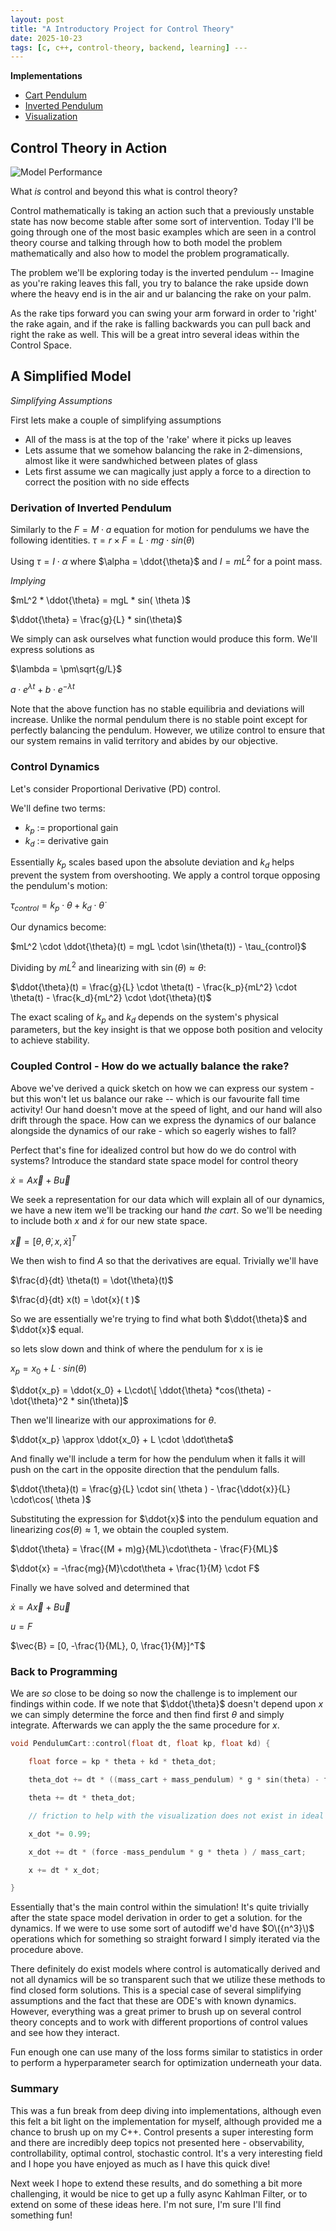 ```yaml
---
layout: post
title: "A Introductory Project for Control Theory"
date: 2025-10-23
tags: [c, c++, control-theory, backend, learning] ---
---
```


**Implementations**
- [Cart Pendulum](https://github.com/cyancirrus/stablestar/blob/main/src/cart_pendulum.cpp)
- [Inverted Pendulum](https://github.com/cyancirrus/stablestar/blob/main/src/pendulum.cpp)
- [Visualization](https://github.com/cyancirrus/stablestar/blob/main/src/main.cpp)

## Control Theory in Action
![Model Performance](./assets/control_simulation.gif)

What _is_ control and beyond this what is control theory?

Control mathematically is taking an action such that a previously unstable state has now become stable after some sort of intervention.
Today I'll be going through one of the most basic examples which are seen in a control theory course and talking through how to both model the problem mathematically and also how to model the problem programatically.

The problem we'll be exploring today is the inverted pendulum -- Imagine as you're raking leaves this fall, you try to balance the rake upside down where the heavy end is in the air and ur balancing the rake on your palm.

As the rake tips forward you can swing your arm forward in order to 'right' the rake again, and if the rake is falling backwards you can pull back and right the rake as well. This will be a great intro several ideas within the Control Space.

## A Simplified Model

*Simplifying Assumptions*

First lets make a couple of simplifying assumptions
- All of the mass is at the top of the 'rake' where it picks up leaves
- Lets assume that we somehow balancing the rake in 2-dimensions, almost like it were sandwhiched between plates of glass
- Lets first assume we can magically just apply a force to a direction to correct the position with no side effects

### Derivation of Inverted Pendulum

Similarly to the $F = M \cdot a$ equation for motion for pendulums we have the following identities.
$\tau = r \times F = L \cdot mg \cdot sin(\theta)$

Using $\tau = I \cdot \alpha$ where $\alpha = \ddot{\theta}$ and $I = m L^2$ for a point mass.

*Implying*

$mL^2 * \ddot{\theta} = mgL * sin( \theta )$

$\ddot{\theta} = \frac{g}{L} * sin(\theta)$

We simply can ask ourselves what function would produce this form. We'll express solutions as

$\lambda = \pm\sqrt{g/L}$

$a \cdot e^{\lambda t} + b \cdot e^{-\lambda t}$

Note that the above function has no stable equilibria and deviations will increase. Unlike the normal pendulum there is no stable point except for perfectly balancing the pendulum.
However, we utilize control to ensure that our system remains in valid territory and abides by our objective.

### Control Dynamics

Let's consider Proportional Derivative (PD) control.

We'll define two terms:
- $k_p$ := proportional gain
- $k_d$ := derivative gain

Essentially $k_p$ scales based upon the absolute deviation and $k_d$ helps prevent the system from overshooting. We apply a control torque opposing the pendulum's motion:

$\tau_{control} = k_p \cdot \theta + k_d \cdot \dot{\theta}$

Our dynamics become:

$mL^2 \cdot \ddot{\theta}(t) = mgL \cdot \sin(\theta(t)) - \tau_{control}$

Dividing by $mL^2$ and linearizing with $\sin(\theta) \approx \theta$:

$\ddot{\theta}(t) = \frac{g}{L} \cdot \theta(t) - \frac{k_p}{mL^2} \cdot \theta(t) - \frac{k_d}{mL^2} \cdot \dot{\theta}(t)$

The exact scaling of $k_p$ and $k_d$ depends on the system's physical parameters, but the key insight is that we oppose both position and velocity to achieve stability.

### Coupled Control - How do we actually balance the rake?


Above we've derived a quick sketch on how we can express our system - but this won't let us balance our rake -- which is our favourite fall time activity! Our hand doesn't move at the speed of light, and our hand will also drift through the space. How can we express the dynamics of our balance alongside the dynamics of our rake - which so eagerly wishes to fall?


Perfect that's fine for idealized control but how do we do control with systems? Introduce the standard state space model for control theory

$\dot{x} = A\vec{x} + B\vec{u}$

We seek a representation for our data which will explain all of our dynamics, we have a new item we'll be tracking our hand _the cart_. So we'll be needing to include both $x$ and $\dot{x}$ for our new state space.

$\vec{x}=[\theta, \dot{\theta}, x, \dot{x}]^T$

We then wish to find $A$ so that the derivatives are equal. Trivially we'll have

$\frac{d}{dt} \theta(t) = \dot{\theta}(t)$

$\frac{d}{dt} x(t) = \dot{x}( t )$

So we are  essentially we're trying to find what both $\ddot{\theta}$ and $\ddot{x}$ equal.

so lets slow down and think of where the pendulum for x is ie

$x_p = x_0 + L \cdot sin( \theta )$

$\ddot{x_p} = \ddot{x_0} + L\cdot\[ \ddot{\theta} *cos(\theta) - \dot{\theta}^2 * sin(\theta)]$

Then we'll linearize with our approximations for $\theta$.

$\ddot{x_p} \approx \ddot{x_0} + L \cdot \ddot\theta$

And finally we'll include a term for how the pendulum when it falls it will push on the cart in the opposite direction that the pendulum falls.

$\ddot{\theta}(t) = \frac{g}{L} \cdot sin( \theta ) - \frac{\ddot{x}}{L} \cdot\cos( \theta )$

Substituting the expression for $\ddot{x}$ into the pendulum equation and linearizing $cos(\theta) \approx 1$, we obtain the coupled system.

$\ddot{\theta} = \frac{(M + m)g}{ML}\cdot\theta - \frac{F}{ML}$

$\ddot{x} = -\frac{mg}{M}\cdot\theta  + \frac{1}{M} \cdot F$

Finally we have solved and determined that 

$\dot{x} = A\vec{x} + B\vec{u}$

$u = F$

$\vec{B} = [0, -\frac{1}{ML}, 0, \frac{1}{M}]^T$

### Back to Programming

We are *so* close to be doing so now the challenge is to implement our findings within code. If we note that $\ddot{\theta}$ doesn't depend upon $x$ we can simply determine the force and then find first $\theta$ and simply integrate. Afterwards we can apply the the same procedure for $x$.


```cpp
void PendulumCart::control(float dt, float kp, float kd) {

	float force = kp * theta + kd * theta_dot;

	theta_dot += dt * ((mass_cart + mass_pendulum) * g * sin(theta) - force) /(mass_cart * length_pendulum);

	theta += dt * theta_dot;

	// friction to help with the visualization does not exist in ideal system

	x_dot *= 0.99;

	x_dot += dt * (force -mass_pendulum * g * theta ) / mass_cart;

	x += dt * x_dot;

}
```

Essentially that's the main control within the simulation! It's quite trivially after the state space model derivation in order to get a solution. for the dynamics. If we were to use some sort of autodiff we'd have $O\({n^3}\)$ operations which for something so straight forward I simply iterated via the procedure above. 

There definitely do exist models where control is automatically derived and not all dynamics will be so transparent such that we utilize these methods to find closed form solutions. This is a special case of several simplifying assumptions and the fact that these are ODE's with known dynamics. However, everything was a great primer to brush up on several control theory concepts and to work with different proportions of control values and see how they interact.

Fun enough one can use many of the loss forms similar to statistics in order to perform a hyperparameter search for optimization underneath your data.
 
### Summary

This was a fun break from deep diving into implementations, although even this felt a bit light on the implementation for myself, although provided me a chance to brush up on my C++. Control presents a super interesting form and there are incredibly deep topics not presented here - observability, controllability, optimal control, stochastic control. It's a very interesting field and I hope you have enjoyed as much as I have this quick dive!

Next week I hope to extend these results, and do something a bit more challenging, it would be nice to get up a fully async Kahlman Filter, or to extend on some of these ideas here. I'm not sure, I'm sure I'll find something fun!
